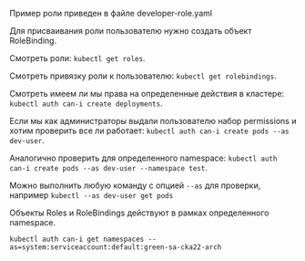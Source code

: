 Пример роли приведен в файле developer-role.yaml

Для присваивания роли пользователю нужно создать объект RoleBinding.

Смотреть роли: `kubectl get roles`.

Смотреть привязку роли к пользователю: `kubectl get rolebindings`.

Смотреть имеем ли мы права на определенные действия в кластере: `kubectl auth can-i create deployments`.

Если мы как администраторы выдали пользователю набор permissions и хотим проверить все ли работает:
`kubectl auth can-i create pods --as dev-user`.

Аналогично проверить для определенного namespace:
`kubectl auth can-i create pods --as dev-user --namespace test`.

Можно выполнить любую команду с опцией `--as` для проверки, например `kubectl --as dev-user get pods`

Объекты Roles и RoleBindings действуют в рамках определенного namespace.

`kubectl auth can-i get namespaces --as=system:serviceaccount:default:green-sa-cka22-arch`